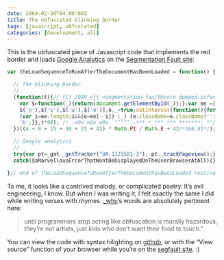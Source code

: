 ```yaml
---
date: 2009-02-20T04:00:00Z
title: The obfuscated blinking border
tags: [javascript, obfuscated]
categories: [development, all]
---
```


This is the obfuscated piece of Javascript code that implements the red border
and loads [Google Analytics](https://www.google.com/analytics) on the
[Segmentation Fault site](https://segmentation-fault.core-dumped.info/):

```javascript
var theLoadSequenceToRunAfterTheDocumentHasBeenLoaded = function() {

  // The blinking border
  //
  (function(t){// (C) 2009 vjt <segmentation-fault@core-dumped.info>
    var $=function(_){return(document.getElementById(_));};var ee =[
    $('n'),$('s'),$('w'),$('e')],e,_=true;setInterval(function(){for
    (var i=ee.length;i&&(e=ee[--i]) ;_) {e.className=e.className?'':
    'b';}},t*08); /* .oOo.oOo.oOo. ^^^^^ -*** * *** *** *******- **/
  })((4 + 8 + 15 + 16 + 23 + 42) * Math.PI / Math.E + 42/*166.81*/);

  // Google analytics
  //
  try{var pt=_gat._getTracker("UA-1123581-3"); pt._trackPageview();}
  catch($aMarvellousErrorThatWontBeDisplayedOnTheUserBrowserAtAll){}

}// end of theLoadSequenceToRunAfterTheDocumentHasBeenLoaded routine
```

To me, it looks like a contrived melody, or complicated poetry. It’s evil
engineering, I know. But when I was writing it, I felt exactly the same I did
while writing verses with rhymes. [\_why](http://whytheluckystiff.net/)’s words
are absolutely pertinent here:

> until programmers stop acting like obfuscation is morally hazardous, they’re
> not artists, just kids who don’t want their food to touch.”.

You can view the code with syntax hilighting on
[github](https://gist.github.com/vjt/67277), or with the “View source” function
of your browser while you’re on the [segfault
site](https://segmentation-fault.core-dumped.info/). :)
